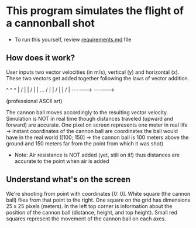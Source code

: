 # This program simulates the flight of a cannonball shot

+ To run this yourself, review <a href="https://github.com/scraptechguy/CanonShot/blob/main/requirements.md" target="_blank">requirements.md</a> file

## How does it work?

User inputs two vector velocities (in m/s), vertical (y) and horizontal (x). These two vectors get added together following the laws of vector addition. 
    
^                           ^ ^
|                          /  |
|                         /   |
|            ...         /    |
|                       /     |
|                      /      |
 ------>              ------>
 
(professional ASCII art)
 
The cannon ball moves accordingly to the resulting vector velocity. Simulation is NOT in real time though distances traveled (upward and forward) are accurate. One pixel on screen represents one meter in real life -> instant coordinates of the cannon ball are coordinates the ball would have in the real world ([100; 150] -> the cannon ball is 100 meters above the ground and 150 meters far from the point from which it was shot)

+ Note: Air resistance is NOT added (yet, still on it!) thus distances are accurate to the point when air is added 

## Understand what's on the screen

We're shooting from point with coordinates [0: 0]. White square (the cannon ball) flies from that point to the right. One square on the grid has dimensions 25 x 25 pixels (meters). In the left top corner is information about the position of the cannon ball (distance, height, and top height). Small red squares represent the movement of the cannon ball on each axes. 


